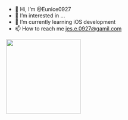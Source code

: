 - 👋 Hi, I’m @Eunice0927
- 👀 I’m interested in ...
- 🌱 I’m currently learning iOS development
- 📫 How to reach me jes.e.0927@gamil.com

<img src="https://user-images.githubusercontent.com/106911494/178134448-8a411889-3bee-4126-ab08-9a06dd1cf089.jpeg" width="200"/>

<!---
- [x] Make an account in Github and [study MarkDown syntax](/syntax.md)
- [x] [Answer below questions.](/Questions.md)
- 💞️ I’m looking to collaborate on ...

Eunice0927/Eunice0927 is a ✨ special ✨ repository because its `README.md` (this file) appears on your GitHub profile.
You can click the Preview link to take a look at your changes.
--->
